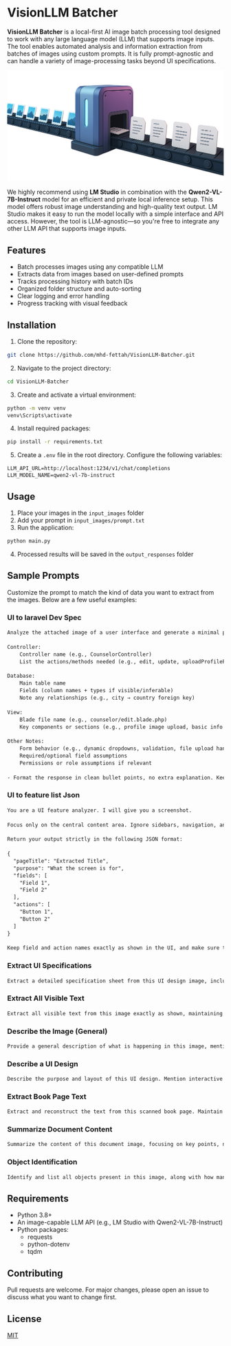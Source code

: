 # VisionLLM Batcher

**VisionLLM Batcher** is a local-first AI image batch processing tool designed to work with any large language model (LLM) that supports image inputs. The tool enables automated analysis and information extraction from batches of images using custom prompts. It is fully prompt-agnostic and can handle a variety of image-processing tasks beyond UI specifications.

<p align="center">
  <img src="visionllm-banner.png" alt="VisionLLM Batcher banner" />
</p>


We highly recommend using **LM Studio** in combination with the **Qwen2-VL-7B-Instruct** model for an efficient and private local inference setup. This model offers robust image understanding and high-quality text output. LM Studio makes it easy to run the model locally with a simple interface and API access. However, the tool is LLM-agnostic—so you're free to integrate any other LLM API that supports image inputs.

## Features

- Batch processes images using any compatible LLM
- Extracts data from images based on user-defined prompts
- Tracks processing history with batch IDs
- Organized folder structure and auto-sorting
- Clear logging and error handling
- Progress tracking with visual feedback

## Installation

1. Clone the repository:

```bash
git clone https://github.com/mhd-fettah/VisionLLM-Batcher.git
```

2. Navigate to the project directory:

```bash
cd VisionLLM-Batcher
```

3. Create and activate a virtual environment:

```bash
python -m venv venv
venv\Scripts\activate
```

4. Install required packages:

```bash
pip install -r requirements.txt
```

5. Create a `.env` file in the root directory. Configure the following variables:

```plaintext
LLM_API_URL=http://localhost:1234/v1/chat/completions
LLM_MODEL_NAME=qwen2-vl-7b-instruct
```

## Usage

1. Place your images in the `input_images` folder
2. Add your prompt in `input_images/prompt.txt`
3. Run the application:

```bash
python main.py
```

4. Processed results will be saved in the `output_responses` folder

## Sample Prompts

Customize the prompt to match the kind of data you want to extract from the images. Below are a few useful examples:

### UI to laravel Dev Spec 
```txt
Analyze the attached image of a user interface and generate a minimal product requirement summary with the following structure:

Controller:
    Controller name (e.g., CounselorController)
    List the actions/methods needed (e.g., edit, update, uploadProfilePicture)

Database:
    Main table name
    Fields (column names + types if visible/inferable)
    Note any relationships (e.g., city → country foreign key)

View:
    Blade file name (e.g., counselor/edit.blade.php)
    Key components or sections (e.g., profile image upload, basic info form)

Other Notes:
    Form behavior (e.g., dynamic dropdowns, validation, file upload handling)
    Required/optional field assumptions
    Permissions or role assumptions if relevant

- Format the response in clean bullet points, no extra explanation. Keep it short and developer-friendly.
```

### UI to feature list Json
```txt
You are a UI feature analyzer. I will give you a screenshot.

Focus only on the central content area. Ignore sidebars, navigation, and footers completely.

Return your output strictly in the following JSON format:

{
  "pageTitle": "Extracted Title",
  "purpose": "What the screen is for",
  "fields": [
    "Field 1",
    "Field 2"
  ],
  "actions": [
    "Button 1",
    "Button 2"
  ]
}

Keep field and action names exactly as shown in the UI, and make sure the output is clean, minimal, and accurate. No extra explanations or comments — only valid JSON.
```

### Extract UI Specifications
```txt
Extract a detailed specification sheet from this UI design image, including component names, hierarchy, dimensions, and color codes.
```

### Extract All Visible Text
```txt
Extract all visible text from this image exactly as shown, maintaining the order and structure.
```

### Describe the Image (General)
```txt
Provide a general description of what is happening in this image, mentioning people, objects, and context.
```

### Describe a UI Design
```txt
Describe the purpose and layout of this UI design. Mention interactive components and potential user actions.
```

### Extract Book Page Text
```txt
Extract and reconstruct the text from this scanned book page. Maintain paragraph structure and line breaks if possible.
```

### Summarize Document Content
```txt
Summarize the content of this document image, focusing on key points, names, and any numerical data.
```

### Object Identification
```txt
Identify and list all objects present in this image, along with how many of each are visible.
```

## Requirements

- Python 3.8+
- An image-capable LLM API (e.g., LM Studio with Qwen2-VL-7B-Instruct)
- Python packages:
  - requests
  - python-dotenv
  - tqdm

## Contributing

Pull requests are welcome. For major changes, please open an issue to discuss what you want to change first.

## License

[MIT](https://choosealicense.com/licenses/mit/)

